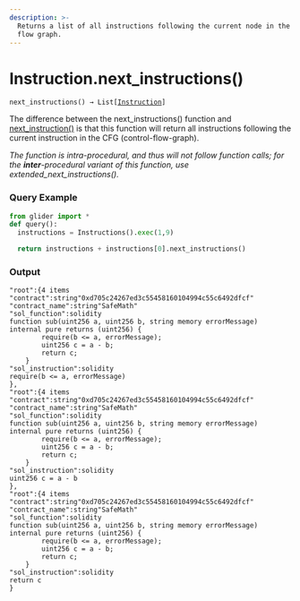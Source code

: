 ```yaml
---
description: >-
  Returns a list of all instructions following the current node in the control
  flow graph.
---
```


# Instruction.next\_instructions()

`next_instructions() → List[`[`Instruction`](./)`]`

The difference between the next\_instructions() function and [next\_instruction()](instruction.next\_instruction.md) is that this function will return all instructions following the current instruction in the CFG (control-flow-graph).

_The function is intra-procedural, and thus will not follow function calls; for the **inter**-procedural variant of this function, use extended\_next\_instructions()._

### Query Example

```python
from glider import *
def query():
  instructions = Instructions().exec(1,9)

  return instructions + instructions[0].next_instructions()
```

### Output

```solidity
"root":{4 items
"contract":string"0xd705c24267ed3c55458160104994c55c6492dfcf"
"contract_name":string"SafeMath"
"sol_function":solidity
function sub(uint256 a, uint256 b, string memory errorMessage) internal pure returns (uint256) {
        require(b <= a, errorMessage);
        uint256 c = a - b;
        return c;
    }
"sol_instruction":solidity
require(b <= a, errorMessage)
},
"root":{4 items
"contract":string"0xd705c24267ed3c55458160104994c55c6492dfcf"
"contract_name":string"SafeMath"
"sol_function":solidity
function sub(uint256 a, uint256 b, string memory errorMessage) internal pure returns (uint256) {
        require(b <= a, errorMessage);
        uint256 c = a - b;
        return c;
    }
"sol_instruction":solidity
uint256 c = a - b
},
"root":{4 items
"contract":string"0xd705c24267ed3c55458160104994c55c6492dfcf"
"contract_name":string"SafeMath"
"sol_function":solidity
function sub(uint256 a, uint256 b, string memory errorMessage) internal pure returns (uint256) {
        require(b <= a, errorMessage);
        uint256 c = a - b;
        return c;
    }
"sol_instruction":solidity
return c
}
```
